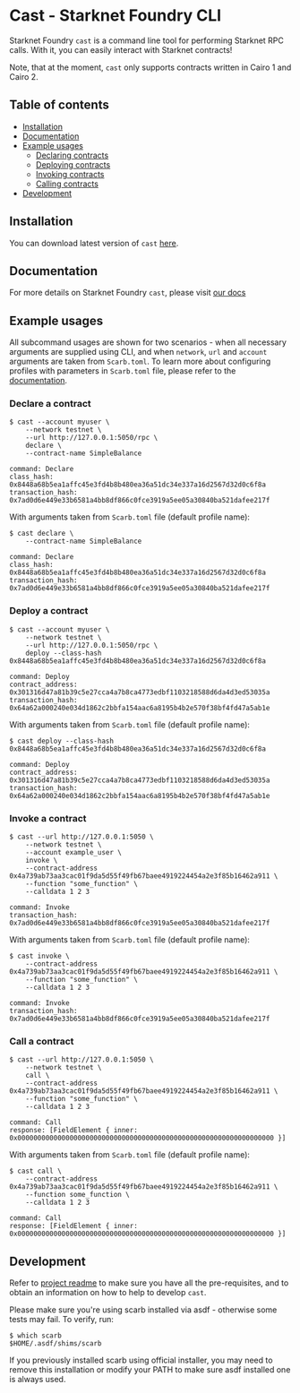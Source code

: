 # Cast - Starknet Foundry CLI

Starknet Foundry `cast` is a command line tool for performing Starknet RPC calls. With it, you can easily interact with Starknet contracts!

Note, that at the moment, `cast` only supports contracts written in Cairo 1 and Cairo 2.

## Table of contents

<!-- TOC -->
  * [Installation](#installation)
  * [Documentation](#documentation)
  * [Example usages](#example-usages)
    * [Declaring contracts](#declare-a-contract)
    * [Deploying contracts](#deploy-a-contract)
    * [Invoking contracts](#invoke-a-contract)
    * [Calling contracts](#call-a-contract)
  * [Development](#development)
<!-- TOC -->

## Installation

You can download latest version of `cast` [here](https://github.com/foundry-rs/starknet-foundry/releases).

## Documentation

For more details on Starknet Foundry `cast`, please visit [our docs](https://foundry-rs.github.io/starknet-foundry/starknet/index.html) 

## Example usages
All subcommand usages are shown for two scenarios - when all necessary arguments are supplied using CLI, and when `network`, `url` and `account` arguments are taken from `Scarb.toml`. To learn more about configuring profiles with parameters in `Scarb.toml` file, please refer to the [documentation](https://foundry-rs.github.io/starknet-foundry/projects/configuration.html#defining-profiles-in-scarbtoml).

### Declare a contract

```shell
$ cast --account myuser \
    --network testnet \
    --url http://127.0.0.1:5050/rpc \ 
    declare \
    --contract-name SimpleBalance

command: Declare
class_hash: 0x8448a68b5ea1affc45e3fd4b8b480ea36a51dc34e337a16d2567d32d0c6f8a
transaction_hash: 0x7ad0d6e449e33b6581a4bb8df866c0fce3919a5ee05a30840ba521dafee217f
```


With arguments taken from `Scarb.toml` file (default profile name):

```shell
$ cast declare \
    --contract-name SimpleBalance

command: Declare
class_hash: 0x8448a68b5ea1affc45e3fd4b8b480ea36a51dc34e337a16d2567d32d0c6f8a
transaction_hash: 0x7ad0d6e449e33b6581a4bb8df866c0fce3919a5ee05a30840ba521dafee217f
```

### Deploy a contract

```shell
$ cast --account myuser \
    --network testnet \
    --url http://127.0.0.1:5050/rpc \ 
    deploy --class-hash 0x8448a68b5ea1affc45e3fd4b8b480ea36a51dc34e337a16d2567d32d0c6f8a

command: Deploy
contract_address: 0x301316d47a81b39c5e27cca4a7b8ca4773edbf1103218588d6da4d3ed53035a
transaction_hash: 0x64a62a000240e034d1862c2bbfa154aac6a8195b4b2e570f38bf4fd47a5ab1e
```


With arguments taken from `Scarb.toml` file (default profile name):

```shell
$ cast deploy --class-hash 0x8448a68b5ea1affc45e3fd4b8b480ea36a51dc34e337a16d2567d32d0c6f8a

command: Deploy
contract_address: 0x301316d47a81b39c5e27cca4a7b8ca4773edbf1103218588d6da4d3ed53035a
transaction_hash: 0x64a62a000240e034d1862c2bbfa154aac6a8195b4b2e570f38bf4fd47a5ab1e
```


### Invoke a contract

```shell
$ cast --url http://127.0.0.1:5050 \
    --network testnet \
    --account example_user \
    invoke \
    --contract-address 0x4a739ab73aa3cac01f9da5d55f49fb67baee4919224454a2e3f85b16462a911 \
    --function "some_function" \
    --calldata 1 2 3

command: Invoke
transaction_hash: 0x7ad0d6e449e33b6581a4bb8df866c0fce3919a5ee05a30840ba521dafee217f
```


With arguments taken from `Scarb.toml` file (default profile name):

```shell
$ cast invoke \
    --contract-address 0x4a739ab73aa3cac01f9da5d55f49fb67baee4919224454a2e3f85b16462a911 \
    --function "some_function" \
    --calldata 1 2 3

command: Invoke
transaction_hash: 0x7ad0d6e449e33b6581a4bb8df866c0fce3919a5ee05a30840ba521dafee217f
```

### Call a contract

```shell
$ cast --url http://127.0.0.1:5050 \
    --network testnet \
    call \
    --contract-address 0x4a739ab73aa3cac01f9da5d55f49fb67baee4919224454a2e3f85b16462a911 \
    --function "some_function" \
    --calldata 1 2 3

command: Call
response: [FieldElement { inner: 0x0000000000000000000000000000000000000000000000000000000000000000 }]
```


With arguments taken from `Scarb.toml` file (default profile name):

```shell
$ cast call \
    --contract-address 0x4a739ab73aa3cac01f9da5d55f49fb67baee4919224454a2e3f85b16462a911 \
    --function some_function \
    --calldata 1 2 3

command: Call
response: [FieldElement { inner: 0x0000000000000000000000000000000000000000000000000000000000000000 }]
```


## Development

Refer to [project readme](https://github.com/foundry-rs/starknet-foundry#development) to make sure you have all the pre-requisites, and to obtain an information on how to help to develop `cast`.

Please make sure you're using scarb installed via asdf - otherwise some tests may fail.
To verify, run:

```shell
$ which scarb
$HOME/.asdf/shims/scarb
```

If you previously installed scarb using official installer, you may need to remove this installation or modify your PATH to make sure asdf installed one is always used.
